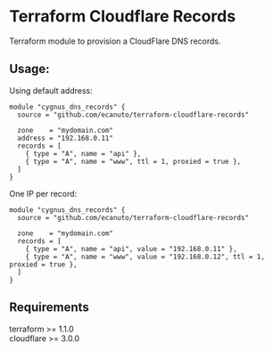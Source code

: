 # Terraform Cloudflare Records

Terraform module to provision a CloudFlare DNS records.

## Usage:

Using default address:

```hcl
module "cygnus_dns_records" {
  source = "github.com/ecanuto/terraform-cloudflare-records"

  zone    = "mydomain.com"
  address = "192.168.0.11"
  records = [
    { type = "A", name = "api" },
    { type = "A", name = "www", ttl = 1, proxied = true },
  ]
}
```

One IP per record:

```hcl
module "cygnus_dns_records" {
  source = "github.com/ecanuto/terraform-cloudflare-records"

  zone    = "mydomain.com"
  records = [
    { type = "A", name = "api", value = "192.168.0.11" },
    { type = "A", name = "www", value = "192.168.0.12", ttl = 1, proxied = true },
  ]
}
```

## Requirements

terraform >= 1.1.0  
cloudflare >= 3.0.0
